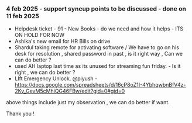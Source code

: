 ### 4 feb 2025 - support syncup points to be discussed - done on 11 feb 2025
- Helpdesk ticket - 91 - New Books - do we need and how it helps - ITS ON HOLD FOR NOW
- Ashika's new email for HR Bills on drive
- Shardul taking remote for activating software / We have to go on his desk for resolution , shared password in past , is it right way , Can we can do better  ?
- used AH laptop last time as its unused for streaming fun friday. - Is it right , we can do better ?
- LIft Emergency Unlock. @piyush -  https://docs.google.com/spreadsheets/d/16cP8oZ1I-4YbhqwbnBfV4z-2Kv_GevM5cMhiQG46FBw/edit?gid=0#gid=0


above things include just my observation , we can do better if want.

Thank you !